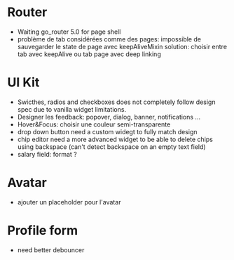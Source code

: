# Router
- Waiting go_router 5.0 for page shell
- problème de tab considérées comme des pages: impossible de sauvegarder le state de page avec keepAliveMixin
solution: choisir entre tab avec keepAlive ou tab page avec deep linking

# UI Kit
- Swicthes, radios and checkboxes does not completely follow design spec  due to vanilla widget limitations.
- Designer les feedback: popover, dialog, banner, notifications ...
- Hover&Focus: choisir une couleur semi-transparente
- drop down button need a custom widegt to fully match design
- chip editor need a more advanced widget to be able to delete chips using backspace (can't detect backspace on an empty text field)
- salary field: format ?

# Avatar
- ajouter un placeholder pour l'avatar

# Profile form
- need better debouncer